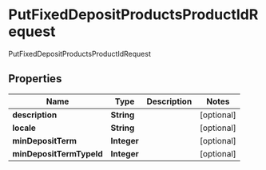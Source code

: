 

# PutFixedDepositProductsProductIdRequest

PutFixedDepositProductsProductIdRequest
## Properties

Name | Type | Description | Notes
------------ | ------------- | ------------- | -------------
**description** | **String** |  |  [optional]
**locale** | **String** |  |  [optional]
**minDepositTerm** | **Integer** |  |  [optional]
**minDepositTermTypeId** | **Integer** |  |  [optional]



